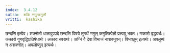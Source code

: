 ```yaml
---
index:  3.4.12
sutra:  शकि णमुल्कमुलौ
vritti:  kashika 
---
```


छन्दसि इत्येव। शक्नोतौ धातावुपपदे छन्दसि विषये तुमर्थे णमुल् कमुलित्येतौ प्रत्ययु भवतः। णकारो वृद्ध्यर्थः। ककारो गुणवृद्धिप्रतिषेधार्थः। लकारः स्वरार्थः। अग्निं वै देवा विभाजं नाशक्नुवन्। विभक्तुम् इत्यर्थः। अपलुम्पं न अशक्नोत्। अपलोप्तुम् इत्यर्थः।

